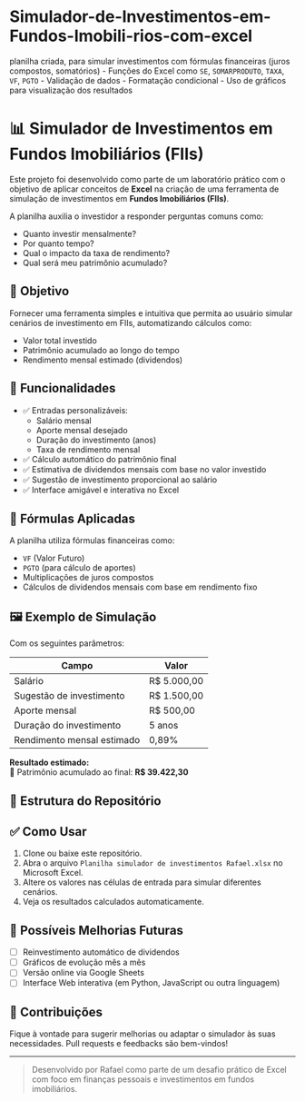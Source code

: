 # Simulador-de-Investimentos-em-Fundos-Imobili-rios-com-excel
planilha criada, para simular investimentos com fórmulas financeiras (juros compostos, somatórios) - Funções do Excel como `SE`, `SOMARPRODUTO`, `TAXA`, `VF`, `PGTO` - Validação de dados - Formatação condicional - Uso de gráficos para visualização dos resultados

# 📊 Simulador de Investimentos em Fundos Imobiliários (FIIs)

Este projeto foi desenvolvido como parte de um laboratório prático com o objetivo de aplicar conceitos de **Excel** na criação de uma ferramenta de simulação de investimentos em **Fundos Imobiliários (FIIs)**.

A planilha auxilia o investidor a responder perguntas comuns como:
- Quanto investir mensalmente?
- Por quanto tempo?
- Qual o impacto da taxa de rendimento?
- Qual será meu patrimônio acumulado?

## 🎯 Objetivo

Fornecer uma ferramenta simples e intuitiva que permita ao usuário simular cenários de investimento em FIIs, automatizando cálculos como:

- Valor total investido
- Patrimônio acumulado ao longo do tempo
- Rendimento mensal estimado (dividendos)

## 📌 Funcionalidades

- ✅ Entradas personalizáveis:
  - Salário mensal
  - Aporte mensal desejado
  - Duração do investimento (anos)
  - Taxa de rendimento mensal
- ✅ Cálculo automático do patrimônio final
- ✅ Estimativa de dividendos mensais com base no valor investido
- ✅ Sugestão de investimento proporcional ao salário
- ✅ Interface amigável e interativa no Excel

## 🧠 Fórmulas Aplicadas

A planilha utiliza fórmulas financeiras como:

- `VF` (Valor Futuro)
- `PGTO` (para cálculo de aportes)
- Multiplicações de juros compostos
- Cálculos de dividendos mensais com base em rendimento fixo

## 🖼️ Exemplo de Simulação

Com os seguintes parâmetros:

| Campo                         | Valor              |
|------------------------------|--------------------|
| Salário                      | R$ 5.000,00        |
| Sugestão de investimento     | R$ 1.500,00        |
| Aporte mensal                | R$ 500,00          |
| Duração do investimento      | 5 anos             |
| Rendimento mensal estimado  | 0,89%              |

**Resultado estimado:**  
💼 Patrimônio acumulado ao final: **R$ 39.422,30**

## 📁 Estrutura do Repositório


## ✅ Como Usar

1. Clone ou baixe este repositório.
2. Abra o arquivo `Planilha simulador de investimentos Rafael.xlsx` no Microsoft Excel.
3. Altere os valores nas células de entrada para simular diferentes cenários.
4. Veja os resultados calculados automaticamente.

## 🚀 Possíveis Melhorias Futuras

- [ ] Reinvestimento automático de dividendos
- [ ] Gráficos de evolução mês a mês
- [ ] Versão online via Google Sheets
- [ ] Interface Web interativa (em Python, JavaScript ou outra linguagem)

## 🤝 Contribuições

Fique à vontade para sugerir melhorias ou adaptar o simulador às suas necessidades. Pull requests e feedbacks são bem-vindos!

---

> Desenvolvido por Rafael como parte de um desafio prático de Excel com foco em finanças pessoais e investimentos em fundos imobiliários.

